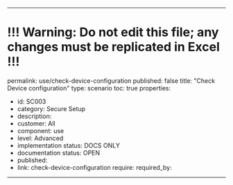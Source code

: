 ---
# !!! Warning: Do not edit this file; any changes must be replicated in Excel !!!
permalink: use/check-device-configuration
published: false
title: "Check Device configuration"
type: scenario
toc: true
properties:
  - id: SC003
  - category: Secure Setup
  - description:
  - customer: All
  - component: use
  - level: Advanced
  - implementation status: DOCS ONLY
  - documentation status: OPEN
  - published:
  - link: check-device-configuration
require:
required_by:
------ 


